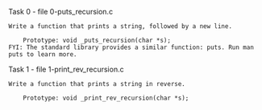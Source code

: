 Task 0 - file 0-puts_recursion.c

	Write a function that prints a string, followed by a new line.

		Prototype: void _puts_recursion(char *s);
	FYI: The standard library provides a similar function: puts. Run man puts to learn more.

Task 1 - file 1-print_rev_recursion.c

	Write a function that prints a string in reverse.

		Prototype: void _print_rev_recursion(char *s);



